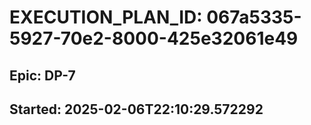 # EXECUTION_PLAN_ID: 067a5335-5927-70e2-8000-425e32061e49

## Epic: DP-7
## Started: 2025-02-06T22:10:29.572292

